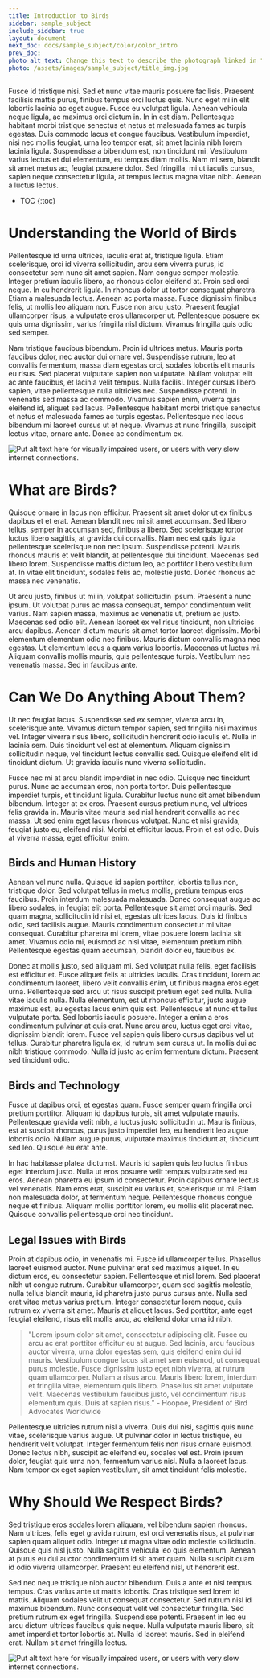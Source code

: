 ```yaml
---
title: Introduction to Birds
sidebar: sample_subject
include_sidebar: true
layout: document
next_doc: docs/sample_subject/color/color_intro
prev_doc: 
photo_alt_text: Change this text to describe the photograph linked in "photo".
photo: /assets/images/sample_subject/title_img.jpg
---
```


Fusce id tristique nisi. Sed et nunc vitae mauris posuere facilisis. Praesent facilisis mattis purus, finibus tempus orci luctus quis. Nunc eget mi in elit lobortis lacinia ac eget augue. Fusce eu volutpat ligula. Aenean vehicula neque ligula, ac maximus orci dictum in. In in est diam. Pellentesque habitant morbi tristique senectus et netus et malesuada fames ac turpis egestas. Duis commodo lacus et congue faucibus. Vestibulum imperdiet, nisi nec mollis feugiat, urna leo tempor erat, sit amet lacinia nibh lorem lacinia ligula. Suspendisse a bibendum est, non tincidunt mi. Vestibulum varius lectus et dui elementum, eu tempus diam mollis. Nam mi sem, blandit sit amet metus ac, feugiat posuere dolor. Sed fringilla, mi ut iaculis cursus, sapien neque consectetur ligula, at tempus lectus magna vitae nibh. Aenean a luctus lectus. 

* TOC
{:toc}

# Understanding the World of Birds

Pellentesque id urna ultrices, iaculis erat at, tristique ligula. Etiam scelerisque, orci id viverra sollicitudin, arcu sem viverra purus, id consectetur sem nunc sit amet sapien. Nam congue semper molestie. Integer pretium iaculis libero, ac rhoncus dolor eleifend at. Proin sed orci neque. In eu hendrerit ligula. In rhoncus dolor ut tortor consequat pharetra. Etiam a malesuada lectus. Aenean ac porta massa. Fusce dignissim finibus felis, ut mollis leo aliquam non. Fusce non arcu justo. Praesent feugiat ullamcorper risus, a vulputate eros ullamcorper ut. Pellentesque posuere ex quis urna dignissim, varius fringilla nisl dictum. Vivamus fringilla quis odio sed semper.

Nam tristique faucibus bibendum. Proin id ultrices metus. Mauris porta faucibus dolor, nec auctor dui ornare vel. Suspendisse rutrum, leo at convallis fermentum, massa diam egestas orci, sodales lobortis elit mauris eu risus. Sed placerat vulputate sapien non vulputate. Nullam volutpat elit ac ante faucibus, et lacinia velit tempus. Nulla facilisi. Integer cursus libero sapien, vitae pellentesque nulla ultricies nec. Suspendisse potenti. In venenatis sed massa ac commodo. Vivamus sapien enim, viverra quis eleifend id, aliquet sed lacus. Pellentesque habitant morbi tristique senectus et netus et malesuada fames ac turpis egestas. Pellentesque nec lacus bibendum mi laoreet cursus ut et neque. Vivamus at nunc fringilla, suscipit lectus vitae, ornare ante. Donec ac condimentum ex. 

<img src="/template-information-site/assets/images/sample_subject/bird1.jpg" alt="Put alt text here for visually impaired users, or users with very slow internet connections."/>

# What are Birds?

Quisque ornare in lacus non efficitur. Praesent sit amet dolor ut ex finibus dapibus et et erat. Aenean blandit nec mi sit amet accumsan. Sed libero tellus, semper in accumsan sed, finibus a libero. Sed scelerisque tortor luctus libero sagittis, at gravida dui convallis. Nam nec est quis ligula pellentesque scelerisque non nec ipsum. Suspendisse potenti. Mauris rhoncus mauris et velit blandit, at pellentesque dui tincidunt. Maecenas sed libero lorem. Suspendisse mattis dictum leo, ac porttitor libero vestibulum at. In vitae elit tincidunt, sodales felis ac, molestie justo. Donec rhoncus ac massa nec venenatis.

Ut arcu justo, finibus ut mi in, volutpat sollicitudin ipsum. Praesent a nunc ipsum. Ut volutpat purus ac massa consequat, tempor condimentum velit varius. Nam sapien massa, maximus ac venenatis ut, pretium ac justo. Maecenas sed odio elit. Aenean laoreet ex vel risus tincidunt, non ultricies arcu dapibus. Aenean dictum mauris sit amet tortor laoreet dignissim. Morbi elementum elementum odio nec finibus. Mauris dictum convallis magna nec egestas. Ut elementum lacus a quam varius lobortis. Maecenas ut luctus mi. Aliquam convallis mollis mauris, quis pellentesque turpis. Vestibulum nec venenatis massa. Sed in faucibus ante. 

# Can We Do Anything About Them?

Ut nec feugiat lacus. Suspendisse sed ex semper, viverra arcu in, scelerisque ante. Vivamus dictum tempor sapien, sed fringilla nisi maximus vel. Integer viverra risus libero, sollicitudin hendrerit odio iaculis et. Nulla in lacinia sem. Duis tincidunt vel est at elementum. Aliquam dignissim sollicitudin neque, vel tincidunt lectus convallis sed. Quisque eleifend elit id tincidunt dictum. Ut gravida iaculis nunc viverra sollicitudin.

Fusce nec mi at arcu blandit imperdiet in nec odio. Quisque nec tincidunt purus. Nunc ac accumsan eros, non porta tortor. Duis pellentesque imperdiet turpis, et tincidunt ligula. Curabitur luctus nunc sit amet bibendum bibendum. Integer at ex eros. Praesent cursus pretium nunc, vel ultrices felis gravida in. Mauris vitae mauris sed nisl hendrerit convallis ac nec massa. Ut sed enim eget lacus rhoncus volutpat. Nunc et nisi gravida, feugiat justo eu, eleifend nisi. Morbi et efficitur lacus. Proin et est odio. Duis at viverra massa, eget efficitur enim. 

## Birds and Human History

Aenean vel nunc nulla. Quisque id sapien porttitor, lobortis tellus non, tristique dolor. Sed volutpat tellus in metus mollis, pretium tempus eros faucibus. Proin interdum malesuada malesuada. Donec consequat augue ac libero sodales, in feugiat elit porta. Pellentesque sit amet orci mauris. Sed quam magna, sollicitudin id nisi et, egestas ultrices lacus. Duis id finibus odio, sed facilisis augue. Mauris condimentum consectetur mi vitae consequat. Curabitur pharetra mi lorem, vitae posuere lorem lacinia sit amet. Vivamus odio mi, euismod ac nisi vitae, elementum pretium nibh. Pellentesque egestas quam accumsan, blandit dolor eu, faucibus ex.

Donec at mollis justo, sed aliquam mi. Sed volutpat nulla felis, eget facilisis est efficitur et. Fusce aliquet felis at ultricies iaculis. Cras tincidunt, lorem ac condimentum laoreet, libero velit convallis enim, ut finibus magna eros eget urna. Pellentesque sed arcu ut risus suscipit pretium eget sed nulla. Nulla vitae iaculis nulla. Nulla elementum, est ut rhoncus efficitur, justo augue maximus est, eu egestas lacus enim quis est. Pellentesque at nunc et tellus vulputate porta. Sed lobortis iaculis posuere. Integer a enim a eros condimentum pulvinar at quis erat. Nunc arcu arcu, luctus eget orci vitae, dignissim blandit lorem. Fusce vel sapien quis libero cursus dapibus vel ut tellus. Curabitur pharetra ligula ex, id rutrum sem cursus ut. In mollis dui ac nibh tristique commodo. Nulla id justo ac enim fermentum dictum. Praesent sed tincidunt odio. 

## Birds and Technology

Fusce ut dapibus orci, et egestas quam. Fusce semper quam fringilla orci pretium porttitor. Aliquam id dapibus turpis, sit amet vulputate mauris. Pellentesque gravida velit nibh, a luctus justo sollicitudin ut. Mauris finibus, est at suscipit rhoncus, purus justo imperdiet leo, eu hendrerit leo augue lobortis odio. Nullam augue purus, vulputate maximus tincidunt at, tincidunt sed leo. Quisque eu erat ante.

In hac habitasse platea dictumst. Mauris id sapien quis leo luctus finibus eget interdum justo. Nulla ut eros posuere velit tempus vulputate sed eu eros. Aenean pharetra eu ipsum id consectetur. Proin dapibus ornare lectus vel venenatis. Nam eros erat, suscipit eu varius et, scelerisque ut mi. Etiam non malesuada dolor, at fermentum neque. Pellentesque rhoncus congue neque et finibus. Aliquam mollis porttitor lorem, eu mollis elit placerat nec. Quisque convallis pellentesque orci nec tincidunt. 

## Legal Issues with Birds

Proin at dapibus odio, in venenatis mi. Fusce id ullamcorper tellus. Phasellus laoreet euismod auctor. Nunc pulvinar erat sed maximus aliquet. In eu dictum eros, eu consectetur sapien. Pellentesque et nisl lorem. Sed placerat nibh ut congue rutrum. Curabitur ullamcorper, quam sed sagittis molestie, nulla tellus blandit mauris, id pharetra justo purus cursus ante. Nulla sed erat vitae metus varius pretium. Integer consectetur lorem neque, quis rutrum ex viverra sit amet. Mauris at aliquet lacus. Sed porttitor, ante eget feugiat eleifend, risus elit mollis arcu, ac eleifend dolor urna id nibh.

> "Lorem ipsum dolor sit amet, consectetur adipiscing elit. Fusce eu arcu ac erat porttitor efficitur eu at augue. Sed lacinia, arcu faucibus auctor viverra, urna dolor egestas sem, quis eleifend enim dui id mauris. Vestibulum congue lacus sit amet sem euismod, ut consequat purus molestie. Fusce dignissim justo eget nibh viverra, at rutrum quam ullamcorper. Nullam a risus arcu. Mauris libero lorem, interdum et fringilla vitae, elementum quis libero. Phasellus sit amet vulputate velit. Maecenas vestibulum faucibus justo, vel condimentum risus elementum quis. Duis at sapien risus." - Hoopoe, President of Bird Advocates Worldwide

Pellentesque ultricies rutrum nisl a viverra. Duis dui nisi, sagittis quis nunc vitae, scelerisque varius augue. Ut pulvinar dolor in lectus tristique, eu hendrerit velit volutpat. Integer fermentum felis non risus ornare euismod. Donec lectus nibh, suscipit ac eleifend eu, sodales vel est. Proin ipsum dolor, feugiat quis urna non, fermentum varius nisl. Nulla a laoreet lacus. Nam tempor ex eget sapien vestibulum, sit amet tincidunt felis molestie. 

# Why Should We Respect Birds?

Sed tristique eros sodales lorem aliquam, vel bibendum sapien rhoncus. Nam ultrices, felis eget gravida rutrum, est orci venenatis risus, at pulvinar sapien quam aliquet odio. Integer ut magna vitae odio molestie sollicitudin. Quisque quis nisl justo. Nulla sagittis vehicula leo quis elementum. Aenean at purus eu dui auctor condimentum id sit amet quam. Nulla suscipit quam id odio viverra ullamcorper. Praesent eu eleifend nisl, ut hendrerit est.

Sed nec neque tristique nibh auctor bibendum. Duis a ante et nisi tempus tempus. Cras varius ante ut mattis lobortis. Cras tristique sed lorem id mattis. Aliquam sodales velit ut consequat consectetur. Sed rutrum nisl id maximus bibendum. Nunc consequat velit vel consectetur fringilla. Sed pretium rutrum ex eget fringilla. Suspendisse potenti. Praesent in leo eu arcu dictum ultrices faucibus quis neque. Nulla vulputate mauris libero, sit amet imperdiet tortor lobortis at. Nulla id laoreet mauris. Sed in eleifend erat. Nullam sit amet fringilla lectus. 

<img src="/template-information-site/assets/images/sample_subject/bird2.jpg" alt="Put alt text here for visually impaired users, or users with very slow internet connections."/>
